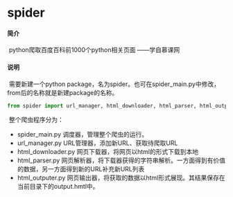 # spider
#### 简介

​	python爬取百度百科前1000个python相关页面  ——学自慕课网

#### 说明

​	需要新建一个python package，名为spider。也可在spider_main.py中修改，from后的名称就是新建package的名称。

```python
from spider import url_manager, html_downloader, html_parser, html_outputer
```

​	整个爬虫程序分为：

+ spider_main.py 调度器，管理整个爬虫的运行。
+ url_manager.py URL管理器，添加新URL、获取待爬取URL
+ html_downloader.py 网页下载器，将网页以html的形式下载到本地
+ html_parser.py 网页解析器，将下载器获得的字符串解析。一方面得到有价值的数据，另一方面得到新的URL补充新URL列表
+ html_outputer.py 网页输出器，将获取的数据以html形式展现。其结果保存在当前目录下的output.hmtl中。